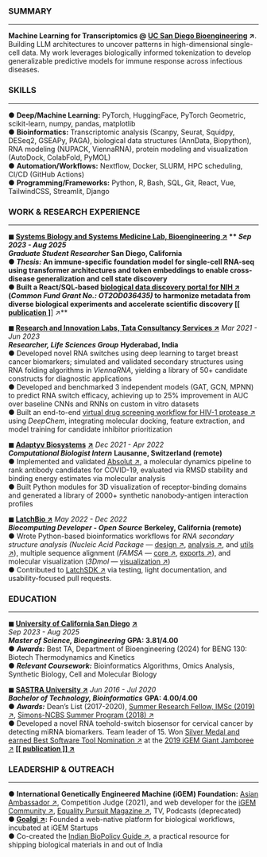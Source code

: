   
### SUMMARY

---

**Machine Learning for Transcriptomics @ [UC San Diego Bioengineering](https://be.ucsd.edu/) ↗**. Building LLM architectures to uncover patterns in high-dimensional single-cell data. My work leverages biologically informed tokenization to develop generalizable predictive models for immune response across infectious diseases.

### SKILLS

---

● **Deep/Machine Learning:**  PyTorch, HuggingFace, PyTorch Geometric, scikit-learn, numpy, pandas, matplotlib  
● **Bioinformatics:**  Transcriptomic analysis (Scanpy, Seurat, Squidpy, DESeq2, GSEAPy, PAGA), biological data structures (AnnData, Biopython), RNA modeling (NUPACK, ViennaRNA), protein modeling and visualization (AutoDock, ColabFold, PyMOL)  
● **Automation/Workflows:**  Nextflow, Docker, SLURM, HPC scheduling, CI/CD (GitHub Actions)  
● **Programming/Frameworks:**  Python, R, Bash, SQL, Git, React, Vue, TailwindCSS, Streamlit, Django

### WORK & RESEARCH EXPERIENCE

---

**◼ [Systems Biology and Systems Medicine Lab, Bioengineering ↗](https://genome.ucsd.edu/) **              				        *Sep 2023 \- Aug 2025*  
    ***Graduate Student Researcher*** 						                                  	      **San Diego, California**  
● ***Thesis:*** An immune-specific foundation model for single-cell RNA-seq using transformer architectures and token embeddings to enable cross-disease generalization and cell state discovery  
● Built a React/SQL-based [biological data discovery portal for NIH ↗](https://data.cfde.cloud/) (*Common Fund Grant No.: OT2OD036435)* to harmonize metadata from diverse biological experiments and accelerate scientific discovery  [**\[\[ publication \]**](https://www.biorxiv.org/content/10.1101/2025.02.04.636535v1)**\] ↗** 

**◼ [Research and Innovation Labs, Tata Consultancy Services ↗](https://www.tcs.com/what-we-do/research)** 				                        *Mar 2021 \- Jun 2023*  
    ***Researcher, Life Sciences Group*** 							                	             **Hyderabad, India**  
● Developed novel RNA switches using deep learning to target breast cancer biomarkers; simulated and validated secondary structures using RNA folding algorithms in *ViennaRNA*, yielding a library of 50+ candidate constructs for diagnostic applications  
● Developed and benchmarked 3 independent models (GAT, GCN, MPNN) to predict RNA switch efficacy, achieving up to 25% improvement in AUC over baseline CNNs and RNNs on custom in vitro datasets  
● Built an end-to-end [virtual drug screening workflow for HIV-1 protease ↗](https://docs.google.com/presentation/d/16vPl8_kKJ-pY8yVCVUjX4IlZnoMt8TVk8_aXxJBdyCE/edit?usp=sharing) using *DeepChem*, integrating molecular docking, feature extraction, and model training for candidate inhibitor prioritization

**◼ [Adaptyv Biosystems](https://www.adaptyvbio.com/)** [**↗**](https://www.adaptyvbio.com/) 									        *Dec 2021 \- Apr 2022*  
***Computational Biologist Intern*** 							                **Lausanne, Switzerland (remote)**  
● Implemented and validated [Absolut ↗](https://github.com/csi-greifflab/Absolut), a molecular dynamics pipeline to rank antibody candidates for COVID-19, evaluated via RMSD stability and binding energy estimates via molecular analysis  
● Built Python modules for 3D visualization of receptor-binding domains and generated a library of 2000+ synthetic nanobody-antigen interaction profiles

**◼ [LatchBio ↗](https://latch.bio/)**											       *May 2022 \- Dec 2022*  
***Biocomputing Developer \- Open Source*** 							       **Berkeley, California (remote)**  
● Wrote Python-based bioinformatics workflows for *RNA secondary structure analysis (Nucleic Acid Package* — [design ↗](https://github.com/shivaramakrishna99/nupack-design), [analysis ↗](https://github.com/shivaramakrishna99/nupack-loop-stack), and [utils ↗](https://github.com/shivaramakrishna99/nupack-utility-programs)), multiple sequence alignment (*FAMSA*  — [core ↗](https://github.com/shivaramakrishna99/famsa-latch), [exports ↗](https://github.com/shivaramakrishna99/famsa-exports-latch)), and molecular visualization (*3Dmol*  — [visualization ↗](https://github.com/shivaramakrishna99/3dmol))  
● Contributed to  [LatchSDK ↗](https://github.com/latchbio/latch) via testing, light documentation, and usability-focused pull requests.

### EDUCATION

---

**◼ [University of California San Diego](https://ucsd.edu/)** [**↗**](https://ucsd.edu/) 								       
*Sep 2023 \- Aug 2025*  
***Master of Science, Bioengineering*** **GPA: 3.81/4.00**  
● ***Awards:*** Best TA, Department of Bioengineering (2024) for BENG 130: Biotech Thermodynamics and Kinetics  
● ***Relevant Coursework:*** Bioinformatics Algorithms, Omics Analysis, Synthetic Biology, Cell and Molecular Biology

**◼ [SASTRA University ↗](https://www.sastra.edu/)** 								            	         *Jun 2016 \- Jul 2020*  
***Bachelor of Technology, Bioinformatics***									 **GPA: 4.00/4.00**  
● ***Awards:*** Dean’s List (2017-2020), [Summer Research Fellow, IMSc (2019) ↗](https://www.imsc.res.in/selection_list_computational_biology_summer_research), [Simons-NCBS Summer Program (2018) ↗](https://www.ncbs.res.in/events/physics-of-life-2024-9th-annual-monsoon-school)   
● Developed a novel RNA toehold-switch biosensor for cervical cancer by detecting miRNA biomarkers. Team leader of 15\. Won [Silver Medal and earned Best Software Tool Nomination ↗](https://2019.igem.org/Team:SASTRA_Thanjavur)  at the [2019 iGEM Giant Jamboree ↗](https://2019.igem.org/Giant_Jamboree)  [**\[\[ publication \]\] ↗**](https://doi.org/10.1016/j.synbio.2022.03.008) 

### LEADERSHIP & OUTREACH
  
---

● **International Genetically Engineered Machine (iGEM) Foundation:** [Asian Ambassador ↗](https://blog.igem.org/blog/2021/3/17/the-igem-ambassador-program-then-and-now), Competition Judge (2021), and web developer for the [iGEM Community ↗](https://community.igem.org/), [Equality Pursuit Magazine ↗](https://static.igem.org/websites/community/2022/downloadables/projects/equality-pursuit-main.pdf), TV, Podcasts (deprecated)  
**● [Goalgi ↗](https://www.youtube.com/watch?v=_lxH5UWEUbo):**  Founded a web-native platform for biological workflows, incubated at iGEM Startups  
● Co-created the [Indian BioPolicy Guide ↗](https://srks.me/indian-biopolicy-guide/), a practical resource for shipping biological materials in and out of India